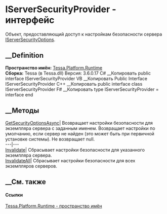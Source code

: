 # IServerSecurityProvider - интерфейс
Объект, предоставляющий доступ к настройкам безопасности сервера
[IServerSecurityOptions](T_Tessa_Platform_Runtime_IServerSecurityOptions.htm).
## __Definition
 **Пространство имён:** [Tessa.Platform.Runtime](N_Tessa_Platform_Runtime.htm)  
 **Сборка:** Tessa (в Tessa.dll) Версия: 3.6.0.17
C# __Копировать
     public interface IServerSecurityProvider
VB __Копировать
     Public Interface IServerSecurityProvider
C++ __Копировать
     public interface class IServerSecurityProvider
F# __Копировать
     type IServerSecurityProvider = interface end
##  __Методы
[GetSecurityOptionsAsync](M_Tessa_Platform_Runtime_IServerSecurityProvider_GetSecurityOptionsAsync.htm)|
Возвращает настройки безопасности для экземпляра сервера с заданным именем.
Возвращает настройки по умолчанию, если сервер не найден (это может быть при
первичной установке системы). Не возвращает null.  
---|---  
[Invalidate](M_Tessa_Platform_Runtime_IServerSecurityProvider_Invalidate.htm)|
Сбрасывает настройки безопасности для указанного экземпляра сервера.  
[InvalidateAll](M_Tessa_Platform_Runtime_IServerSecurityProvider_InvalidateAll.htm)|
Сбрасывает настройки безопасности для всех экземпляров серверов.  
##  __См. также
#### Ссылки
[Tessa.Platform.Runtime - пространство имён](N_Tessa_Platform_Runtime.htm)
